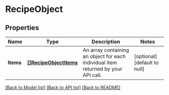 # RecipeObject

## Properties
Name | Type | Description | Notes
------------ | ------------- | ------------- | -------------
**Items** | [**[]RecipeObjectItems**](RecipeObject_items.md) | An array containing an object for each individual item returned by your API call. | [optional] [default to null]

[[Back to Model list]](../README.md#documentation-for-models) [[Back to API list]](../README.md#documentation-for-api-endpoints) [[Back to README]](../README.md)

